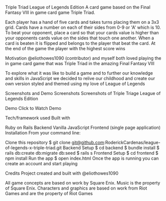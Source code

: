 Triple Triad League of Legends Edition
A card game based on the Final Fantasy VIII in game card game Triple Triad.

Each player has a hand of five cards and takes turns placing them on a 3x3 grid. Cards have a number on each of their sides from 0-9 or 'A' which is 10. To beat your opponent, place a card so that your cards value is higher than your opponents cards value on the sides that touch one another. When a card is beaten it is flipped and belongs to the player that beat the card. At the end of the game the player with the highest score wins

Motivation
@eliothowes1090 (contributor) and myself both loved playing the in game card game that was Triple Triad in the amazing Final Fantasy VIII

To explore what it was like to build a game and to further our knowledge and skills in JavaScript we decided to relive our childhood and create our own version styled and themed using my love of League of Legends

Screenshots and Demo
Screenshots
Screenshots of Triple Triage League of Legends Edition

Demo
Click to Watch Demo

Tech/framework used
Built with

Ruby on Rails Backend
Vanilla JavaScript Frontend (single page application)
Installation
From your command line:

Clone this repository
$ git clone git@github.com:RoderickCardenas/league-of-legends-x-triple-triad.git
Backend Setup
$ cd backend
$ bundle install
$ rails db:create db:migrate db:seed
$ rails s
Frontend Setup
$ cd frontend
$ npm install
Run the app
$ open index.html
Once the app is running you can create an account and start playing

Credits
Project created and built with @eliothowes1090

All game concepts are based on work by Square Enix. Music is the property of Square Enix. Characters and graphics are based on work from Riot Games and are the property of Riot Games

